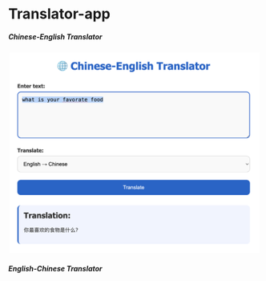 # Translator-app

##### Chinese-English Translator

<p align="center">
  <img src="./translator-show.png" width="500"/>
</p>


##### English-Chinese Translator


